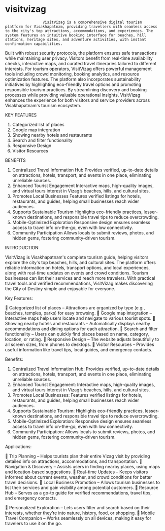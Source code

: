 # visitvizag
                     VisitVizag is a comprehensive digital tourism platform for Visakhapatnam, providing travellers with seamless access to the city's top attractions, accommodations, and experiences. The system features an intuitive booking interface for beaches, hill stations, heritage sites, and adventure activities, with instant confirmation capabilities.
Built with robust security protocols, the platform ensures safe transactions while maintaining user privacy. Visitors benefit from real-time availability checks, interactive maps, and curated travel itineraries tailored to different interests.
                     For tourism operators, VisitVizag offers powerful management tools including crowd monitoring, booking analytics, and resource optimization features. The platform also incorporates sustainability initiatives by highlighting eco-friendly travel options and promoting responsible tourism practices.
                      By streamlining discovery and booking processes while providing valuable operational insights, VisitVizag enhances the experience for both visitors and service providers across Visakhapatnam's tourism ecosystem.

KEY FEATURES

1.	Categorized list of places 
2.	Google map integration 
3.	Showing nearby hotels and restaurants
4.	Search and filter functionality
5.	Responsive Design
6.	Visitor Resources

BENEFITS

1.	Centralized Travel Information Hub
Provides verified, up-to-date details on attractions, hotels, transport, and events in one place, eliminating unreliable sources.
2.	Enhanced Tourist Engagement
Interactive maps, high-quality images, and virtual tours interest in Vizag’s beaches, hills, and cultural sites.
3.	Promotes Local Businesses
Features verified listings for hotels, restaurants, and guides, helping small businesses reach wider audiences.
4.	Supports Sustainable Tourism
Highlights eco-friendly practices, lesser-known destinations, and responsible travel tips to reduce overcrowding.
5.	Mobile-Optimized Exploration
Responsive design ensures seamless access to travel info on-the-go, even with low connectivity.
6.	Community Participation
Allows locals to submit reviews, photos, and hidden gems, fostering community-driven tourism.




INTRODUCTION

VisitVizag is Visakhapatnam's complete tourism guide, helping visitors explore the city's top beaches, hills, and cultural sites. The platform offers reliable information on hotels, transport options, and local experiences, along with real-time updates on events and crowd conditions. Tourism businesses can list their services and reach more travelers. With practical travel tools and verified recommendations, VisitVizag makes discovering the City of Destiny simple and enjoyable for everyone.

Key Features:

	Categorized list of places – Attractions are organized by type (e.g., beaches, temples, parks) for easy browsing.
	Google map integration – Interactive maps help users locate and navigate to various tourist spots.
	Showing nearby hotels and restaurants – Automatically displays nearby accommodations and dining options for each attraction.
	Search and filter functionality – Users can quickly find places based on name, category, location, or rating.
	Responsive Design – The website adjusts beautifully to all screen sizes, from phones to desktops.
	Visitor Resources – Provides useful information like travel tips, local guides, and emergency contacts.

Benefits:

1.	Centralized Travel Information Hub: Provides verified, up-to-date details on attractions, hotels, transport, and events in one place, eliminating unreliable sources.
2.	Enhanced Tourist Engagement: Interactive maps, high-quality images, and virtual tours interest in Vizag’s beaches, hills, and cultural sites.
3.	Promotes Local Businesses: Features verified listings for hotels, restaurants, and guides, helping small businesses reach wider audiences.
4.	Supports Sustainable Tourism: Highlights eco-friendly practices, lesser-known destinations, and responsible travel tips to reduce overcrowding.
5.	Mobile-Optimized Exploration: Responsive design ensures seamless access to travel info on-the-go, even with low connectivity.
6.	Community Participation: Allows locals to submit reviews, photos, and hidden gems, fostering community-driven tourism.

Applications:

	Trip Planning – Helps tourists plan their entire Vizag visit by providing detailed info on attractions, accommodations, and transportation.
	Navigation & Discovery – Assists users in finding nearby places, using maps and location-based suggestions.
	Real-time Updates – Keeps visitors informed about current events, weather, and crowd conditions for better travel decisions.
	Local Business Promotion – Allows tourism businesses to list their services and gain visibility among potential customers.
	Resource Hub – Serves as a go-to guide for verified recommendations, travel tips, and emergency contacts.

	Personalized Exploration – Lets users filter and search based on their interests, whether they’re into nature, history, food, or shopping.
	Mobile Travel Companion – Works seamlessly on all devices, making it easy for travelers to use it on the go.

